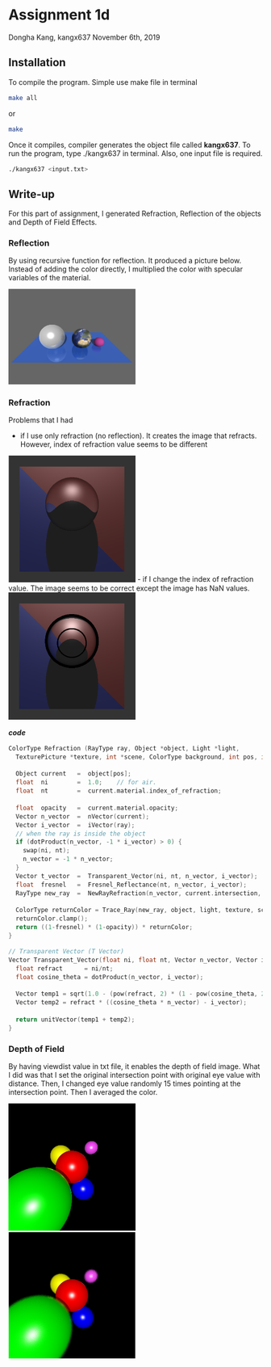 # Assignment 1d

Dongha Kang, kangx637
November 6th, 2019


## Installation

To compile the program. Simple use make file in terminal
```bash
make all
```
or
```bash
make
```
Once it compiles, compiler generates the object file called **kangx637**. To run the program, type ./kangx637 in terminal.
Also, one input file is required.
```bash
./kangx637 <input.txt>
```


## Write-up

For this part of assignment, I generated Refraction, Reflection of the objects and
Depth of Field Effects.


### Reflection
By using recursive function for reflection. It produced a picture below.
Instead of adding the color directly, I multiplied the color with specular variables of the material.

<img src="reflection.png" width="50%" height="50%">

### Refraction
Problems that I had
- if I use only refraction (no reflection). It creates the image that refracts. However, index of refraction value seems to be different
<img src="refraction.png" width="50%" height="50%">
- if I change the index of refraction value. The image seems to be correct except the image has NaN values.
<img src="refraction error.png" width="50%" height="50%">

***code***
```c++
ColorType Refraction (RayType ray, Object *object, Light *light,
  TexturePicture *texture, int *scene, ColorType background, int pos, int depth) {

  Object current   =  object[pos];
  float  ni        =  1.0;    // for air.
  float  nt        =  current.material.index_of_refraction;

  float  opacity   =  current.material.opacity;
  Vector n_vector  =  nVector(current);
  Vector i_vector  =  iVector(ray);
  // when the ray is inside the object
  if (dotProduct(n_vector, -1 * i_vector) > 0) {
    swap(ni, nt);
    n_vector = -1 * n_vector;
  }
  Vector t_vector  =  Transparent_Vector(ni, nt, n_vector, i_vector);
  float  fresnel   =  Fresnel_Reflectance(nt, n_vector, i_vector);
  RayType new_ray  =  NewRayRefraction(n_vector, current.intersection, t_vector);

  ColorType returnColor = Trace_Ray(new_ray, object, light, texture, scene, background, depth - 1);
  returnColor.clamp();
  return ((1-fresnel) * (1-opacity)) * returnColor;
}
```

```c++
// Transparent Vector (T Vector)
Vector Transparent_Vector(float ni, float nt, Vector n_vector, Vector i_vector) {
  float refract      = ni/nt;
  float cosine_theta = dotProduct(n_vector, i_vector);

  Vector temp1 = sqrt(1.0 - (pow(refract, 2) * (1 - pow(cosine_theta, 2)))) * (-1 * n_vector);
  Vector temp2 = refract * ((cosine_theta * n_vector) - i_vector);

  return unitVector(temp1 + temp2);
}
```

### Depth of Field
By having viewdist value in txt file, it enables the depth of field image. What I did was that I set the original intersection point with original eye value with distance. Then, I changed eye value randomly 15 times pointing at the intersection point. Then I averaged the color.

<img src="no DOF.png" width="50%" height="50%">
<img src="DOF.png" width="50%" height="50%">
